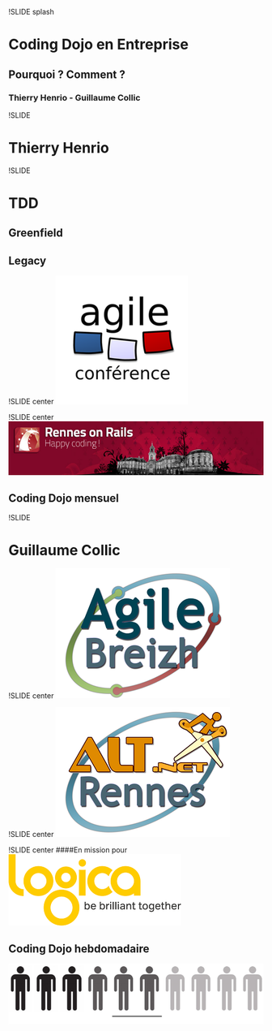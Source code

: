 ﻿!SLIDE splash

# Coding Dojo en Entreprise
## Pourquoi ? Comment ?
### Thierry Henrio - Guillaume Collic

!SLIDE
# Thierry Henrio

!SLIDE
# TDD
## Greenfield
## Legacy

!SLIDE center
![AgileFrance](agilefrance.png)

!SLIDE center 
![RennesOnRails](rennes-on-rails.jpg)
## Coding Dojo mensuel

!SLIDE
# Guillaume Collic

!SLIDE center
![AgileBreizh](AgileBreizh.png)

!SLIDE center
![AltNetRennes](AltNetRennes.png)

!SLIDE center
####En mission pour
![Logica](LogicaS.png)
## Coding Dojo hebdomadaire
![5-6Men](5-6Men.png)




